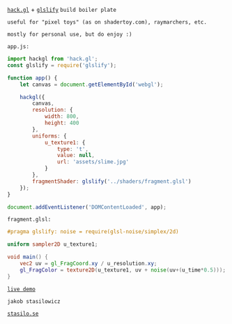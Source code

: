 
[`hack.gl`](https://github.com/stasilo/hack.gl) + [`glslify`](https://github.com/glslify/glslify) `build boiler plate`

`useful for "pixel toys" (as on shadertoy.com), raymarchers, etc.`

`mostly for personal use, but do enjoy :)`

`app.js:`
```javascript
import hackgl from 'hack.gl';
const glslify = require('glslify');

function app() {
    let canvas = document.getElementById('webgl');

    hackgl({
        canvas,
        resolution: {
            width: 800,
            height: 400
        },
        uniforms: {
            u_texture1: {
                type: 't',
                value: null,
                url: 'assets/slime.jpg'
            }
        },
        fragmentShader: glslify('../shaders/fragment.glsl')
    });
}

document.addEventListener('DOMContentLoaded', app);
```

`fragment.glsl:`
```glsl
#pragma glslify: noise = require(glsl-noise/simplex/2d)

uniform sampler2D u_texture1;

void main() {
    vec2 uv = gl_FragCoord.xy / u_resolution.xy;
    gl_FragColor = texture2D(u_texture1, uv + noise(uv+(u_time*0.5)));
}
```

[`live demo`](https://labb.stasilo.se/hackgl/boiler/)

`jakob stasilowicz`

[`stasilo.se`](https://stasilo.se)
